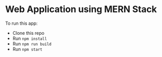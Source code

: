 # Web Application using MERN Stack



To run this app:

* Clone this repo
* Run `npm install`
* Run `npm run build`
* Run `npm start`

